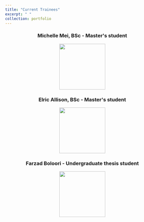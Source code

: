 ```yaml
---
title: "Current Trainees"
excerpt: " "
collection: portfolio
---
```


### <p align="center"> Michelle Mei, BSc - Master's student <br/><p align="center"><img src='https://raw.github.com/alkhazrb/baraa/master/images/MMei.png' width="150" height="150">

### <p align="center">Elric Allison, BSc - Master's student <br/><p align="center"><img src='https://raw.github.com/alkhazrb/baraa/master/images/EAllison.png' width="150" height="150">

### <p align="center"> Farzad Boloori - Undergraduate thesis student <br/><p align="center"><img src='https://raw.github.com/alkhazrb/baraa/master/images/FBoloori.png' width="150" height="150">
